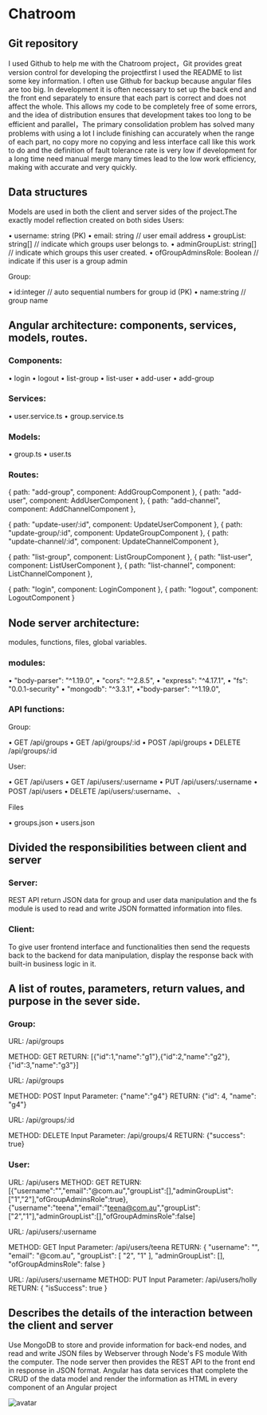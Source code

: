 # Chatroom
## Git repository
I used Github to help me with the Chatroom project，Git provides great version control for developing the projectfirst I used the README to list some key information. I often use Github for backup because angular files are too big. In development it is often necessary to set up the back end and the front end separately to ensure that each part is correct and does not affect the whole. This allows my code to be completely free of some errors, and the idea of distribution ensures that development takes too long to be efficient and parallel，The primary consolidation problem has solved many problems with using a lot I include finishing can accurately when the range of each part, no copy more no copying and less interface call like this work to do and the definition of fault tolerance rate is very low if development for a long time need manual merge many times lead to the low work efficiency, making with accurate and very quickly. 
## Data structures 
Models are used in both the client and server sides of the project.The exactly model reflection created on both sides
Users:


•	username: string (PK)
•	email: string // user email address
•	groupList: string[]  // indicate which groups user belongs to.
•	adminGroupList: string[]   // indicate which groups this user created.
•	ofGroupAdminsRole: Boolean  // indicate if this user is a group admin

Group:

•	id:integer // auto sequential numbers for group id (PK)
•	name:string // group name
## Angular architecture: components, services, models, routes.

### Components:
•	login
•	logout
•	list-group
•	list-user
•	add-user
•	add-group

### Services:
•	user.service.ts
•	group.service.ts



### Models:
•	group.ts
•	user.ts

### Routes:
 { path: "add-group", component: AddGroupComponent },
  { path: "add-user", component: AddUserComponent },
  { path: "add-channel", component: AddChannelComponent },

  { path: "update-user/:id", component: UpdateUserComponent },
  { path: "update-group/:id", component: UpdateGroupComponent },
  { path: "update-channel/:id", component: UpdateChannelComponent },

  { path: "list-group", component: ListGroupComponent },
  { path: "list-user", component: ListUserComponent },
  { path: "list-channel", component: ListChannelComponent },

  { path: "login", component: LoginComponent },
  { path: "logout", component: LogoutComponent }
 ## Node server architecture: 
modules, functions, files, global variables.

### modules:
•	"body-parser": "^1.19.0",
•	"cors": "^2.8.5",
•	"express": "^4.17.1",
•	"fs": "0.0.1-security"
•	"mongodb": "^3.3.1",
•"body-parser": "^1.19.0",
     

### API functions:

Group:

•	GET /api/groups
•	GET /api/groups/:id
•	POST /api/groups
•	DELETE /api/groups/:id

User:

•	GET /api/users
•	GET /api/users/:username
•	PUT /api/users/:username
•	POST /api/users
•	DELETE /api/users/:username、
、

Files

•	groups.json
•	users.json

## Divided the responsibilities between client and server 

### Server:

REST API return JSON data for group and user data manipulation and the fs module is used to read and write JSON formatted information into files.

### Client:

To give user frontend interface and functionalities then send the requests back to the backend for data manipulation, display the response back with built-in business logic in it.
## A list of routes, parameters, return values, and purpose in the sever side.
### Group:

URL: /api/groups

METHOD: GET
RETURN: [{"id":1,"name":"g1"},{"id":2,"name":"g2"},{"id":3,"name":"g3"}]

URL: /api/groups

METHOD: POST
Input Parameter: {"name":"g4"}
RETURN: {"id": 4, "name": "g4"}

URL: /api/groups/:id

METHOD: DELETE
Input Parameter: /api/groups/4
RETURN: {"success": true}

### User:

URL: /api/users
METHOD: GET
RETURN: [{"username":"","email":"@com.au","groupList":[],"adminGroupList":["1","2"],"ofGroupAdminsRole":true},{"username":"teena","email":"teena@com.au","groupList":["2","1"],"adminGroupList":[],"ofGroupAdminsRole":false]

URL: /api/users/:username

METHOD: GET
Input Parameter: /api/users/teena
RETURN: {
    "username": "",
    "email": "@com.au",
    "groupList": [
        "2",
        "1"
    ],
    "adminGroupList": [],
    "ofGroupAdminsRole": false
}





URL: /api/users/:username
METHOD: PUT
Input Parameter: /api/users/holly
RETURN: 
{
    "isSuccess": true
}
## Describes the details of the interaction between the client and server

Use MongoDB to store and provide information for back-end nodes, and read and write JSON files by Webserver through Node's FS module
With the computer. The node server then provides the REST API to the front end in response in JSON format. Angular has data services that complete the CRUD of the data model and render the information as HTML in every component of an Angular project


![avatar](https://sites.google.com/site/bestmeanstacktraining/home/meanj.jpg?attredirects=0)

 

